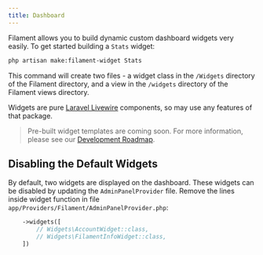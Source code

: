 ```yaml
---
title: Dashboard
---
```


Filament allows you to build dynamic custom dashboard widgets very easily. To get started building a `Stats` widget:

```bash
php artisan make:filament-widget Stats
```

This command will create two files - a widget class in the `/Widgets` directory of the Filament directory, and a view in the `/widgets` directory of the Filament views directory.

Widgets are pure [Laravel Livewire](https://laravel-livewire.com) components, so may use any features of that package.

> Pre-built widget templates are coming soon. For more information, please see our [Development Roadmap](roadmap).

## Disabling the Default Widgets

By default, two widgets are displayed on the dashboard. These widgets can be disabled by updating the `AdminPanelProvider` file. Remove the lines inside widget function in file `app/Providers/Filament/AdminPanelProvider.php`:

```php
    ->widgets([
        // Widgets\AccountWidget::class,
        // Widgets\FilamentInfoWidget::class,
    ])
```
